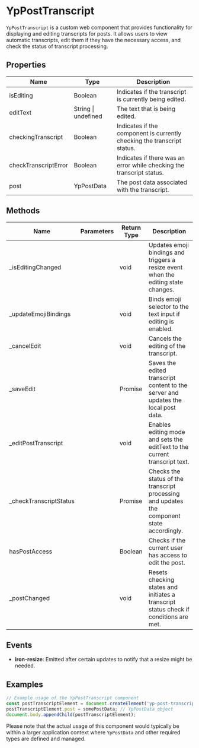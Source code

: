 # YpPostTranscript

`YpPostTranscript` is a custom web component that provides functionality for displaying and editing transcripts for posts. It allows users to view automatic transcripts, edit them if they have the necessary access, and check the status of transcript processing.

## Properties

| Name                | Type                  | Description                                                                 |
|---------------------|-----------------------|-----------------------------------------------------------------------------|
| isEditing           | Boolean               | Indicates if the transcript is currently being edited.                      |
| editText            | String \| undefined   | The text that is being edited.                                              |
| checkingTranscript  | Boolean               | Indicates if the component is currently checking the transcript status.     |
| checkTranscriptError| Boolean               | Indicates if there was an error while checking the transcript status.       |
| post                | YpPostData            | The post data associated with the transcript.                               |

## Methods

| Name                  | Parameters | Return Type | Description                                                                                   |
|-----------------------|------------|-------------|-----------------------------------------------------------------------------------------------|
| _isEditingChanged     |            | void        | Updates emoji bindings and triggers a resize event when the editing state changes.            |
| _updateEmojiBindings  |            | void        | Binds emoji selector to the text input if editing is enabled.                                 |
| _cancelEdit           |            | void        | Cancels the editing of the transcript.                                                        |
| _saveEdit             |            | Promise     | Saves the edited transcript content to the server and updates the local post data.            |
| _editPostTranscript   |            | void        | Enables editing mode and sets the editText to the current transcript text.                    |
| _checkTranscriptStatus|            | Promise     | Checks the status of the transcript processing and updates the component state accordingly.   |
| hasPostAccess         |            | Boolean     | Checks if the current user has access to edit the post.                                       |
| _postChanged          |            | void        | Resets checking states and initiates a transcript status check if conditions are met.         |

## Events

- **iron-resize**: Emitted after certain updates to notify that a resize might be needed.

## Examples

```typescript
// Example usage of the YpPostTranscript component
const postTranscriptElement = document.createElement('yp-post-transcript');
postTranscriptElement.post = somePostData; // YpPostData object
document.body.appendChild(postTranscriptElement);
```

Please note that the actual usage of this component would typically be within a larger application context where `YpPostData` and other required types are defined and managed.